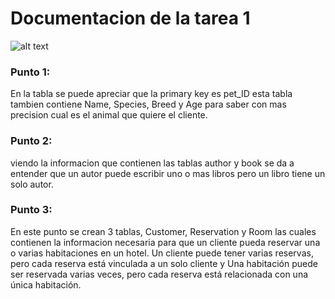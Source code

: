 # Documentacion de la tarea 1
![alt text](/G11-DB-Homeworks/BD-class-1/arit-martinez/mod-6-tarea-1.jpg)
### Punto 1:
<p>En la tabla se puede apreciar que la primary key es pet_ID esta tabla tambien contiene Name, Species, Breed y Age para saber con mas precision cual es el animal que quiere el cliente.</p>

### Punto 2:
<p>viendo la informacion que contienen las tablas author y book se da a entender que un autor puede escribir uno o mas libros pero un libro tiene un solo autor.</p>

### Punto 3:
<p>En este punto se crean 3 tablas, Customer, Reservation y Room las cuales contienen la informacion necesaria para que un cliente pueda reservar una o varias habitaciones en un hotel. Un cliente puede tener varias reservas, pero cada reserva está vinculada a un solo cliente y Una habitación puede ser reservada varias veces, pero cada reserva está relacionada con una única habitación.</p>